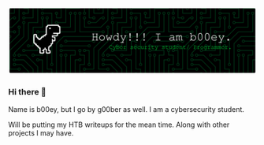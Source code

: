 
![Header](./github-header-banner.png)
###  Hi there 👋
Name is b00ey, but I go by g00ber as well.
I am a cybersecurity student.

Will be putting my HTB writeups for the mean time. Along with other projects I may have. 


<!--
**moomochi/moomochi** is a ✨ _special_ ✨ repository because its `README.md` (this file) appears on your GitHub profile.

Here are some ideas to get you started:

- 🔭 I’m currently working on ...
- 🌱 I’m currently learning ...
- 👯 I’m looking to collaborate on ...
- 🤔 I’m looking for help with ...
- 💬 Ask me about ...
- 📫 How to reach me: ...
- 😄 Pronouns: ...
- ⚡ Fun fact: ...
-->
